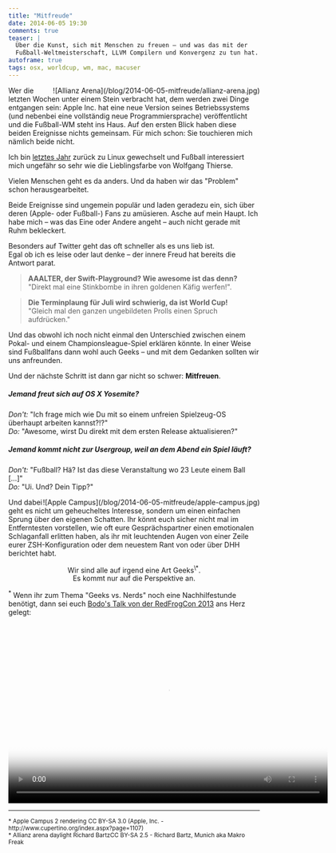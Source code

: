 ```yaml
---
title: "Mitfreude"
date: 2014-06-05 19:30
comments: true
teaser: |
  Über die Kunst, sich mit Menschen zu freuen – und was das mit der 
  Fußball-Weltmeisterschaft, LLVM Compilern und Konvergenz zu tun hat.
autoframe: true
tags: osx, worldcup, wm, mac, macuser
---
```


<span style="float: right">
![Allianz Arena](/blog/2014-06-05-mitfreude/allianz-arena.jpg)
</span>

Wer die letzten Wochen unter einem Stein verbracht hat, dem werden zwei Dinge 
entgangen sein: Apple Inc. hat eine neue Version seines Betriebssystems
(und nebenbei eine vollständig neue Programmiersprache) veröffentlicht und die 
Fußball-WM steht ins Haus. Auf den ersten Blick haben diese beiden 
Ereignisse nichts gemeinsam. Für mich schon: Sie touchieren mich nämlich
beide nicht. <br/>

Ich bin [letztes Jahr](/blog/2013/02/04/retrospektive/) zurück zu Linux gewechselt und 
Fußball interessiert mich ungefähr so sehr wie die Lieblingsfarbe von Wolfgang Thierse.

Vielen Menschen geht es da anders. Und da haben wir das "Problem" schon herausgearbeitet.

Beide Ereignisse sind ungemein populär und laden geradezu ein, sich über deren
(Apple- oder Fußball-) Fans zu amüsieren. Asche auf mein Haupt. Ich habe mich – was
das Eine oder Andere angeht – auch nicht gerade mit Ruhm bekleckert. 

Besonders auf Twitter geht das oft schneller als es uns lieb ist.<br/>
Egal ob ich es leise oder laut denke – der innere Freud hat bereits die Antwort parat.

> **AAALTER, der Swift-Playground? Wie awesome ist das denn?** <br/> "Direkt mal eine Stinkbombe in ihren goldenen Käfig werfen!". 

> **Die Terminplaung für Juli wird schwierig, da ist World Cup!** <br/> "Gleich mal den ganzen ungebildeten Prolls einen Spruch aufdrücken."

Und das obwohl ich noch nicht einmal den Unterschied zwischen einem Pokal- und einem
Championsleague-Spiel erklären könnte. In einer Weise sind Fußballfans dann wohl auch 
Geeks – und mit dem Gedanken sollten wir uns anfreunden.

Und der nächste Schritt ist dann gar nicht so schwer: **Mitfreuen**.

##### Jemand freut sich auf *OS X Yosemite*?

_Don't:_ "Ich frage mich wie Du mit so einem unfreien Spielzeug-OS überhaupt arbeiten kannst?!?"<br/>
_Do:_ "Awesome, wirst Du direkt mit dem ersten Release aktualisieren?"

##### Jemand kommt nicht zur Usergroup, weil an dem Abend ein Spiel läuft?

_Don't:_ "Fußball? Hä? Ist das diese Veranstaltung wo 23 Leute einem Ball […]"<br/>
_Do:_ "Ui. Und? Dein Tipp?"


<span style="float: right">
![Apple Campus](/blog/2014-06-05-mitfreude/apple-campus.jpg)
</span>

Und dabei geht es nicht um geheucheltes Interesse, sondern um einen einfachen Sprung
über den eigenen Schatten. Ihr könnt euch sicher nicht mal im Entferntesten vorstellen, 
wie oft eure Gesprächspartner einen emotionalen Schlaganfall erlitten haben, als ihr mit
leuchtenden Augen von einer Zeile eurer ZSH-Konfiguration oder dem neuestem Rant von oder 
über DHH berichtet habt.

<center>
Wir sind alle auf irgend eine Art Geeks<sup>\*</sup>.<br/>
Es kommt nur auf die Perspektive an.
</center>

<sup>\*</sup> Wenn ihr zum Thema "Geeks vs. Nerds" noch eine Nachhilfestunde benötigt, dann sei euch [Bodo's
Talk von der RedFrogCon 2013](http://www.slideshare.net/bitboxer/weck-den-geek-in-dir)
ans Herz gelegt:

<center>
  <video width="640" height="360" poster="//static.media.ccc.de/media/conferences/froscon/2013/hs6_-_2013-08-24_10_30_-_weck_den_geek_in_dir_-_bodo_tasche_-_1261_preview.jpg" controls="controls" class="video">
   <source src="//media.ccc.de/ftp/events/froscon/2013/webm/hs6_-_2013-08-24_10_30_-_weck_den_geek_in_dir_-_bodo_tasche_-_1261.webm" type="video/webm">
   <source src="//media.ccc.de/ftp/events/froscon/2013/mp4/hs6_-_2013-08-24_10_30_-_weck_den_geek_in_dir_-_bodo_tasche_-_1261.mp4" type="video/mp4">
  </video>
</center>


---
<small>
* Apple Campus 2 rendering CC BY-SA 3.0 (Apple, Inc. - http://www.cupertino.org/index.aspx?page=1107)<br/>
* Allianz arena daylight Richard BartzCC BY-SA 2.5 - Richard Bartz, Munich aka Makro Freak
</small>
